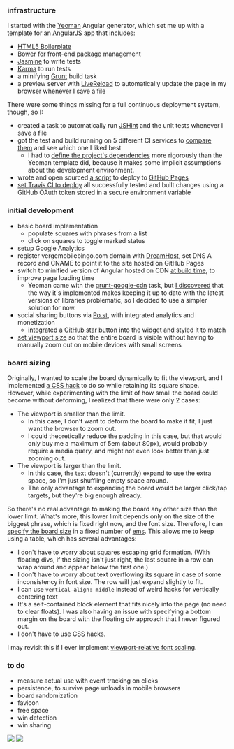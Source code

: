 ### infrastructure

I started with the [Yeoman](http://yeoman.io) Angular generator, which set me up with a template for an [AngularJS](http://angularjs.org) app that includes:

- [HTML5 Boilerplate](http://html5boilerplate.com)
- [Bower](http://bower.io) for front-end package management
- [Jasmine](http://pivotal.github.io/jasmine) to write tests
- [Karma](http://karma-runner.github.io) to run tests
- a minifying [Grunt](http://gruntjs.com) build task
- a preview server with [LiveReload](http://livereload.com) to automatically update the page in my browser whenever I save a file

There were some things missing for a full continuous deployment system, though, so I:

- created a task to automatically run [JSHint](http://jshint.com) and the unit tests whenever I save a file
- got the test and build running on 5 different CI services to [compare them](http://clktr4ck.com/X1011?from=bingo&ddu=https://docs.google.com/spreadsheets/d/1zeUaJV1EMn9njPVl3CwixPHzHRHBPF2QLrZSt2vJouw/edit) and see which one I liked best
	- I had to [define the project's dependencies](https://github.com/X1011/verge-mobile-bingo/compare/153d2399f...9d61731677?w=1#diff-3) more rigorously than the Yeoman template did, because it makes some implicit assumptions about the development environment.
- wrote and open sourced [a script](https://github.com/X1011/git-directory-deploy) to deploy to [GitHub Pages](http://pages.github.com)
- [set Travis CI to deploy](https://github.com/X1011/verge-mobile-bingo/compare/32c2f7818f...15f14caaee) all successfully tested and built changes using a GitHub OAuth token stored in a secure environment variable

### initial development

- basic board implementation
	- populate squares with phrases from a list
	- click on squares to toggle marked status
- setup Google Analytics
- register vergemobilebingo.com domain with [DreamHost](http://dreamhost.com), set DNS A record and CNAME to point it to the site hosted on GitHub Pages
- switch to minified version of Angular hosted on CDN [at build time](https://github.com/X1011/verge-mobile-bingo/compare/9beabadb09...caa9f1f4ba#diff-0), to improve page loading time
	- Yeoman came with the [grunt-google-cdn](https://github.com/btford/grunt-google-cdn) task, but [I discovered](https://github.com/yeoman/generator-angular/issues/266#issuecomment-25745857) that the way it's implemented makes keeping it up to date with the latest versions of libraries problematic, so I decided to use a simpler solution for now.
- social sharing buttons via [Po.st](http://po.st), with integrated analytics and monetization
	- [integrated](http://plnkr.co/zVhcfF) a [GitHub star button](http://ghbtns.com) into the widget and styled it to match
- [set viewport size](https://github.com/X1011/verge-mobile-bingo/commit/db7350ddaa6ccb50276f2af8fa2d537e8b62e975) so that the entire board is visible without having to manually zoom out on mobile devices with small screens

### board sizing

Originally, I wanted to scale the board dynamically to fit the viewport, and I implemented [a CSS hack](https://github.com/X1011/verge-mobile-bingo/commit/6db1f14de31ff2220323aaa96b0123765c6f68b5) to do so while retaining its square shape. However, while experimenting with the limit of how small the board could become without deforming, I realized that there were only 2 cases:

- The viewport is smaller than the limit.
	- In this case, I don't want to deform the board to make it fit; I just want the browser to zoom out.
	- I could theoretically reduce the padding in this case, but that would only buy me a maximum of 5em (about 80px), would probably require a media query, and might not even look better than just zooming out.
- The viewport is larger than the limit.
	- In this case, the text doesn't (currently) expand to use the extra space, so I'm just shuffling empty space around.
	- The only advantage to expanding the board would be larger click/tap targets, but they're big enough already.

So there's no real advantage to making the board any other size than the lower limit. What's more, this lower limit depends only on the size of the biggest phrase, which is fixed right now, and the font size. Therefore, I can [specify the board size](https://github.com/X1011/verge-mobile-bingo/commit/42746e1a16e70432d9c6b5888ceeea7c3e340bce) in a fixed number of [ems](http://en.wikipedia.org/wiki/Em_(typography)). This allows me to keep using a table, which has several advantages:

- I don't have to worry about squares escaping grid formation. (With floating divs, if the sizing isn't just right, the last square in a row can wrap around and appear below the first one.)
- I don't have to worry about text overflowing its square in case of some inconsistency in font size. The row will just expand slightly to fit.
- I can use `vertical-align: middle` instead of weird hacks for vertically centering text
- It's a self-contained block element that fits nicely into the page (no need to clear floats). I was also having an issue with specifying a bottom margin on the board with the floating div approach that I never figured out.
- I don't have to use CSS hacks.

I may revisit this if I ever implement [viewport-relative font scaling](http://demosthenes.info/blog/739/Creating-Responsive-Hero-Text-With-vw-Units).

### to do

- measure actual use with event tracking on clicks
- persistence, to survive page unloads in mobile browsers
- board randomization
- favicon
- free space
- win detection
- win sharing

![](//www.google-analytics.com/__utm.gif?utmac=UA-195077-2&utmdt=development_log.md&utmhn=github.com&utmp=/X1011/verge-mobile-bingo/blob/master/development_log.md)
![](//pixel.watch/1161?page=development_log)
